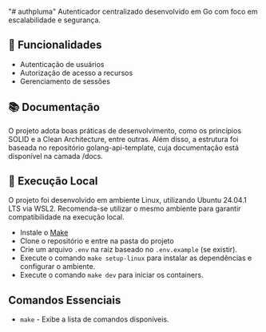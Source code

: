 "# authpluma" 
Autenticador centralizado desenvolvido em Go com foco em escalabilidade e segurança.

## 🎯 Funcionalidades

- Autenticação de usuários
- Autorização de acesso a recursos
- Gerenciamento de sessões

## 📚 Documentação

O projeto adota boas práticas de desenvolvimento, como os princípios SOLID e a Clean Architecture, entre outras. 
Além disso, a estrutura foi baseada no repositório golang-api-template, cuja documentação está disponível na camada /docs.

## 🚀 Execução Local

O projeto foi desenvolvido em ambiente Linux, utilizando Ubuntu 24.04.1 LTS via WSL2. Recomenda-se utilizar o mesmo ambiente para garantir compatibilidade na execução local.

- Instale o [Make](https://www.gnu.org/software/make/manual/make.html)
- Clone o repositório e entre na pasta do projeto
- Crie um arquivo `.env` na raiz baseado no `.env.example` (se existir).
- Execute o comando `make setup-linux` para instalar as dependências e configurar o ambiente.
- Execute o comando `make dev` para iniciar os containers.

## Comandos Essenciais

- `make`        - Exibe a lista de comandos disponíveis.
